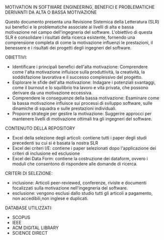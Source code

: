 MOTIVATION IN SOFTWARE ENGINEERING, BENEFICI E PROBLEMATICHE DERIVANTI DA ALTA O BASSA MOTIVAZIONE

Questo documento presenta una Revisione Sistemica della Letteratura (SLR) sui benefici e le problematiche associate ai livelli di alta e bassa motivazione nel campo dell'ingegneria del software. L'obiettivo di questa SLR è consolidare i risultati della ricerca esistente, fornendo una comprensione completa di come la motivazione influenzi le prestazioni, il benessere e i risultati dei progetti degli ingegneri del software.

OBIETTIVI:
- Identificare i principali benefici dell'alta motivazione: Comprendere come l'alta motivazione influisce sulla produttività, la creatività, la soddisfazione lavorativa e il successo complessivo del progetto.
- Esplorare le sfide dell'alta motivazione: Indagare i potenziali svantaggi, come il burnout e lo squilibrio tra lavoro e vita privata, che possono derivare da una motivazione eccessiva.
- Comprendere le conseguenze della bassa motivazione: Esaminare come la bassa motivazione influisce sui processi di sviluppo software, sulle dinamiche di squadra e sulle prestazioni individuali.
- Proporre strategie per gestire la motivazione: Suggerire approcci per mantenere livelli di motivazione ottimali tra gli ingegneri del software.

CONTENUTO DELLA REPOSITORY

- Excel della selezione degli articoli: contiene tutti i paper degli studi precedenti su cui si è basata la nostra SLR
- Excel dei criteri I/E: contiene i paper selezionati dopo l'applicazione dei criteri di inclusione ed esclusione
- Excel dei Data Form: contiene la costruzione dei dataform, ovvero i moduli che consentono di rispondere alle domande di ricerca.

CRITERI DI SELEZIONE:
- inclusione: Articoli peer-reviewed, conferenze, riviste e documenti focalizzati sulla motivazione nell'ingegneria del software.
- esclusione: vengono esclusi dallo studio tutti gli articoli a pagamento, non accedibili,non inglese e duplicati.

DATABASE UTILIZZATI:
- SCOPUS
- IEEE
- ACM DIGITAL LIBRARY
- SCIENCE DIRECT
